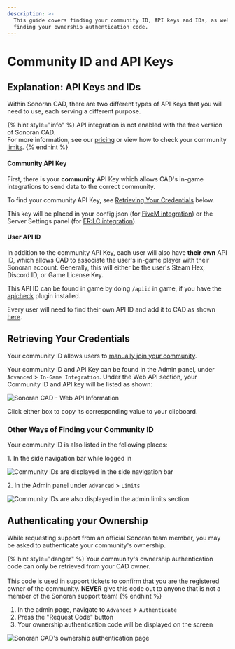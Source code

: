 ```yaml
---
description: >-
  This guide covers finding your community ID, API keys and IDs, as well as
  finding your ownership authentication code.
---
```


# Community ID and API Keys

## Explanation: API Keys and IDs

Within Sonoran CAD, there are two different types of API Keys that you will need to use, each serving a different purpose.&#x20;

{% hint style="info" %}
API integration is not enabled with the free version of Sonoran CAD.\
For more information, see our [pricing](../../pricing/faq/) or view how to check your community [limits](view-your-limits.md).
{% endhint %}

#### **Community API Key**

First, there is your **community** API Key which allows CAD's in-game integrations to send data to the correct community.&#x20;

To find your community API Key, see [Retrieving Your Credentials](finding-your-community-id-and-authentication-code.md#retrieving-your-credentials) below.&#x20;

This key will be placed in your config.json (for [FiveM integration](../../roadmap/v2-legacy/framework-installation.md)) or the Server Settings panel (for [ER:LC integration](../../integration-plugins/roblox-er-lc.md)).

#### **User API ID**

In addition to the community API Key, each user will also have **their own** API ID, which allows CAD to associate the user's in-game player with their Sonoran account. Generally, this will either be the user's Steam Hex, Discord ID, or Game License Key.

This API ID can be found in game by doing `/apiid` in game, if you have the [apicheck](../../roadmap/v2-legacy/available-plugins/api-id-checker.md) plugin installed.

Every user will need to find their own API ID and add it to CAD as shown [here](../../sonoran-cad/api-integration/getting-started/setting-your-api-id.md).

## Retrieving Your Credentials

Your community ID allows users to [manually join your community](inviting-users-to-your-cad.md).&#x20;

Your community ID and API Key can be found in the Admin panel, under `Advanced` > `In-Game Integration`. Under the Web API section, your Community ID and API key will be listed as shown:

![Sonoran CAD - Web API Information](../../.gitbook/assets/CAD\_WebAPICredentials.png)

Click either box to copy its corresponding value to your clipboard.

### Other Ways of Finding your Community ID

Your community ID is also listed in the following places:

1\. In the side navigation bar while logged in

![Community IDs are displayed in the side navigation bar](../../.gitbook/assets/CAD\_DropdownID.png)

2\. In the Admin panel under `Advanced` > `Limits`

![Community IDs are also displayed in the admin limits section](../../.gitbook/assets/CAD\_Limits.png)

## Authenticating your Ownership

While requesting support from an official Sonoran team member, you may be asked to authenticate your community's ownership.

{% hint style="danger" %}
Your community's ownership authentication code can only be retrieved from your CAD owner.\
\
This code is used in support tickets to confirm that you are the registered owner of the community. **NEVER** give this code out to anyone that is not a member of the Sonoran support team!
{% endhint %}

1. In the admin page, navigate to `Advanced` > `Authenticate`
2. Press the "Request Code" button
3. Your ownership authentication code will be displayed on the screen

![Sonoran CAD's ownership authentication page](../../.gitbook/assets/auth.PNG)
